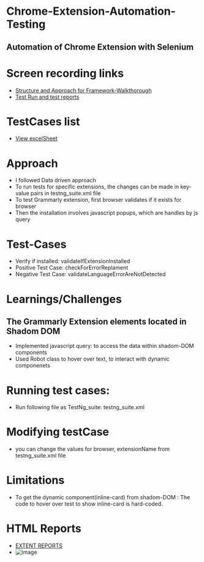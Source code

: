 # Chrome-Extension-Automation-Testing
##  Automation of Chrome Extension with Selenium

# Screen recording links
- [Structure and Approach for Framework-Walkthorough](https://www.youtube.com/watch?v=i1r9rN8Je5M)
- [Test Run and test reports](https://www.youtube.com/watch?v=vNmiUvb_Hf8)

# TestCases list
- [View excelSheet](https://github.com/Ninja-Cyborg/Chrome-Extension-Automation-Testing/blob/main/Chrome-Extension-Automation/webapptestproject/src/main/resources/testCases.xlsx)


# Approach
- I followed Data driven approach
- To run tests for specific extensions, the changes can be made in key-value pairs in testng_suite.xml file
- To test Grammarly extension, first browser validates if it exists for browser
- Then the installation involves javascript popups, which are handles by js query

# Test-Cases
- Verify if installed: validateIfExtensionInstalled
- Positive Test Case: checkForErrorReplament
- Negative Test Case: validateLanguageErrorAreNotDetected

# Learnings/Challenges
## The Grammarly Extension elements located in Shadom DOM
- Implemented javascript query: to access the data within shadom-DOM components
- Used Robot class to hover over text, to interact with dynamic componenets

# Running test cases:
- Run following file as TestNg_suite:  testng_suite.xml 

# Modifying testCase
- you can change the values for browser, extensionName from testng_suite.xml file

# Limitations
- To get the dynamic component(inline-card) from shadom-DOM : The code to hover over test to show inline-card is hard-coded.


# HTML Reports
- [EXTENT REPORTS](https://github.com/Ninja-Cyborg/Chrome-Extension-Automation-Testing/tree/main/Chrome-Extension-Automation/webapptestproject/test-output/ExtentReport)
- ![image](https://user-images.githubusercontent.com/66517017/209552622-e71b8bbd-69a1-4356-a140-79147e364e29.png)

